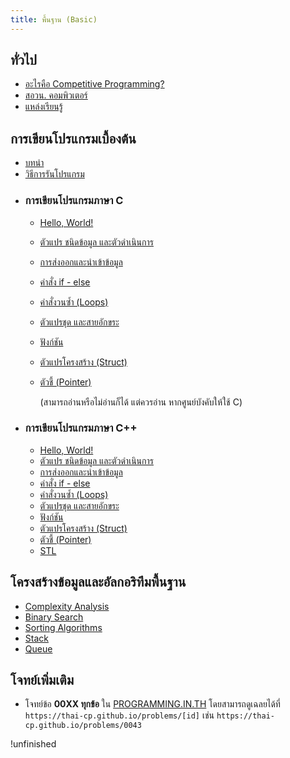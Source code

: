 ```yaml
---
title: พื้นฐาน (Basic)
---
```


## ทั่วไป

- [อะไรคือ Competitive Programming?](../general/intro-cp.md)
- [สอวน. คอมพิวเตอร์](../general/posn.md)
- [แหล่งเรียนรู้](../general/resources.md)

## การเขียนโปรแกรมเบื้องต้น

- [บทนำ](../prog-basic/index.md)
- [วิธีการรันโปรแกรม](../prog-basic/run-code.md)

<!-- ### การเขียนโปรแกรมภาษา C

(สามารถอ่านหรือไม่อ่านก็ได้ แต่ควรอ่าน หากศูนย์บังคับให้ใช้ C)

- [Hello, World!](../prog-basic/c/hello-world.md)
- [ตัวแปร ชนิดข้อมูล และตัวดำเนินการ](../prog-basic/c/variable.md)
- [การส่งออกและนำเข้าข้อมูล](../prog-basic/c/input-output.md)
- [คำสั่ง if - else](../prog-basic/c/if-else.md)
- [คำสั่งวนซ้ำ (For Loop)](../prog-basic/c/for-loop.md)
- [ตัวแปรชุด และสายอักขระ](../prog-basic/c/array.md)
- [ฟังก์ชัน](../prog-basic/c/function.md) -->

<!-- ### การเขียนโปรแกรมภาษา C++
- [Hello, World!](../prog-basic/cpp/hello-world.md)
- [ตัวแปร ชนิดข้อมูล และตัวดำเนินการ](../prog-basic/cpp/variable.md)
- [การส่งออกและนำเข้าข้อมูล](../prog-basic/cpp/input-output.md)
- [คำสั่ง if - else](../prog-basic/cpp/if-else.md)
- [คำสั่งวนซ้ำ (For Loop)](../prog-basic/cpp/for-loop.md)
- [ตัวแปรชุด และสายอักขระ](../prog-basic/cpp/array.md)
- [ฟังก์ชัน](../prog-basic/cpp/function.md)
- [STL](../prog-basic/cpp/stl.md) -->

<div class="grid cards" markdown>

- ### การเขียนโปรแกรมภาษา C

  - [Hello, World!](../prog-basic/c/hello-world.md)
  - [ตัวแปร ชนิดข้อมูล และตัวดำเนินการ](../prog-basic/c/variable.md)
  - [การส่งออกและนำเข้าข้อมูล](../prog-basic/c/input-output.md)
  - [คำสั่ง if - else](../prog-basic/c/if-else.md)
  - [คำสั่งวนซ้ำ (Loops)](../prog-basic/c/loops.md)
  - [ตัวแปรชุด และสายอักขระ](../prog-basic/c/array.md)
  - [ฟังก์ชัน](../prog-basic/c/function.md)
  - [ตัวแปรโครงสร้าง (Struct)](../prog-basic/cpp/struct.md)
  - [ตัวชี้ (Pointer)](../prog-basic/c/pointer.md)

    (สามารถอ่านหรือไม่อ่านก็ได้ แต่ควรอ่าน หากศูนย์บังคับให้ใช้ C)

- ### การเขียนโปรแกรมภาษา C++

  - [Hello, World!](../prog-basic/cpp/hello-world.md)
  - [ตัวแปร ชนิดข้อมูล และตัวดำเนินการ](../prog-basic/cpp/variable.md)
  - [การส่งออกและนำเข้าข้อมูล](../prog-basic/cpp/input-output.md)
  - [คำสั่ง if - else](../prog-basic/cpp/if-else.md)
  - [คำสั่งวนซ้ำ (Loops)](../prog-basic/cpp/loops.md)
  - [ตัวแปรชุด และสายอักขระ](../prog-basic/cpp/array.md)
  - [ฟังก์ชัน](../prog-basic/cpp/function.md)
  - [ตัวแปรโครงสร้าง (Struct)](../prog-basic/cpp/struct.md)
  - [ตัวชี้ (Pointer)](../prog-basic/cpp/pointer.md)
  - [STL](../prog-basic/cpp/stl.md)

</div>

## โครงสร้างข้อมูลและอัลกอริทึมพื้นฐาน  

- [Complexity Analysis](../dsa-basic/complexity.md)
- [Binary Search](../dsa-basic/binary-search.md)
- [Sorting Algorithms](../dsa-basic/sorting.md)
- [Stack](../dsa-basic/stack.md)
- [Queue](../dsa-basic/queue.md)

## โจทย์เพิ่มเติม

- โจทย์ข้อ **00XX ทุกข้อ** ใน [PROGRAMMING.IN.TH](https://programming.in.th) โดยสามารถดูเฉลยได้ที่ `https://thai-cp.github.io/problems/[id]` เช่น `https://thai-cp.github.io/problems/0043`

!unfinished
